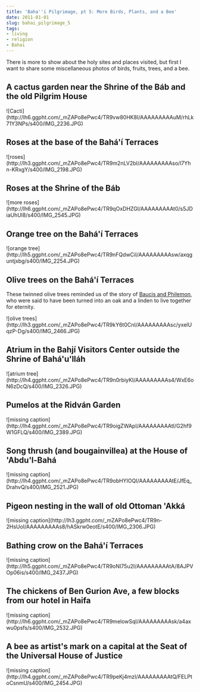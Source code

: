 ```yaml
---
title: 'Baha''i Pilgrimage, pt 5: More Birds, Plants, and a Bee'
date: 2011-01-01
slug: bahai_pilgrimage_5
tags:
- living
- religion
- Bahai
---
```


There is more to show about the holy sites and places visited, but first I want
to share some miscellaneous photos of birds, fruits, trees, and a bee.

<!-- truncate -->

## A cactus garden near the Shrine of the B&aacute;b and the old Pilgrim House

<div class="image">
![Cacti](http://lh6.ggpht.com/_mZAPo8ePwc4/TR9vw80HK8I/AAAAAAAAAuM/rhLk71Y3NPs/s400/IMG_2236.JPG)
</div>

## Roses at the base of the Bah&aacute;'&iacute; Terraces

<div class="image">
![roses](http://lh3.ggpht.com/_mZAPo8ePwc4/TR9m2nLV2bI/AAAAAAAAAso/l7Yhn-KRxgY/s400/IMG_2198.JPG)
</div>

## Roses at the Shrine of the B&aacute;b

<div class="image">
![more roses](http://lh6.ggpht.com/_mZAPo8ePwc4/TR9qOxDHZGI/AAAAAAAAAt0/s5JDiaUhUl8/s400/IMG_2545.JPG)
</div>

## Orange tree on the Bah&aacute;'&iacute; Terraces

<div class="image">
![orange tree](http://lh5.ggpht.com/_mZAPo8ePwc4/TR9nFQdwCiI/AAAAAAAAAsw/axqguntjxbg/s400/IMG_2254.JPG)
</div>

## Olive trees on the Bah&aacute;'&iacute; Terraces

These twinned olive trees reminded us of the story of [Baucis and Philemon](https://sacred-texts.com/cla/bulf/bulf05.htm), who were said to have been turned into an oak and a linden to live together for eternity.

<div class="image">
![olive trees](http://lh3.ggpht.com/_mZAPo8ePwc4/TR9kY6t0CnI/AAAAAAAAAsc/yxelUqzP-Dg/s400/IMG_2466.JPG)
</div>

## Atrium in the Bahj&iacute; Visitors Center outside the Shrine of Bah&aacute;'u'll&aacute;h

<div class="image">
![atrium tree](http://lh4.ggpht.com/_mZAPo8ePwc4/TR9n0rbiyKI/AAAAAAAAAs4/WxE6oN6zDcQ/s400/IMG_2326.JPG)
</div>

## Pumelos at the Ridv&aacute;n Garden

<div class="image">
![missing caption](http://lh4.ggpht.com/_mZAPo8ePwc4/TR9oigZWApI/AAAAAAAAAtI/G2hf9W1GFLQ/s400/IMG_2389.JPG)
</div>

## Song thrush (and bougainvillea) at the House of 'Abdu'l-Bah&aacute;

<div class="image">
![missing caption](http://lh4.ggpht.com/_mZAPo8ePwc4/TR9obHYIOQI/AAAAAAAAAtE/JfEq_DrahvQ/s400/IMG_2521.JPG)
</div>

## Pigeon nesting in the wall of old Ottoman 'Akk&aacute;

<div class="image">
![missing caption](http://lh3.ggpht.com/_mZAPo8ePwc4/TR9n-2HsUoI/AAAAAAAAAs8/hASkrw0eotE/s400/IMG_2306.JPG)
</div>

## Bathing crow on the Bah&aacute;'&iacute; Terraces

<div class="image">
![missing caption](http://lh5.ggpht.com/_mZAPo8ePwc4/TR9oNI75u2I/AAAAAAAAAtA/8AJPVOp06is/s400/IMG_2437.JPG)
</div>

## The chickens of Ben Gurion Ave, a few blocks from our hotel in Haifa

<div class="image">
![missing caption](http://lh6.ggpht.com/_mZAPo8ePwc4/TR9melowSqI/AAAAAAAAAsk/a4axwu0psfs/s400/IMG_2532.JPG)
</div>

## A bee as artist's mark on a capital at the Seat of the Universal House of Justice

<div class="image">
![missing caption](http://lh4.ggpht.com/_mZAPo8ePwc4/TR9peKj4mzI/AAAAAAAAAtQ/FELPtoCsnmU/s400/IMG_2454.JPG)
</div>
